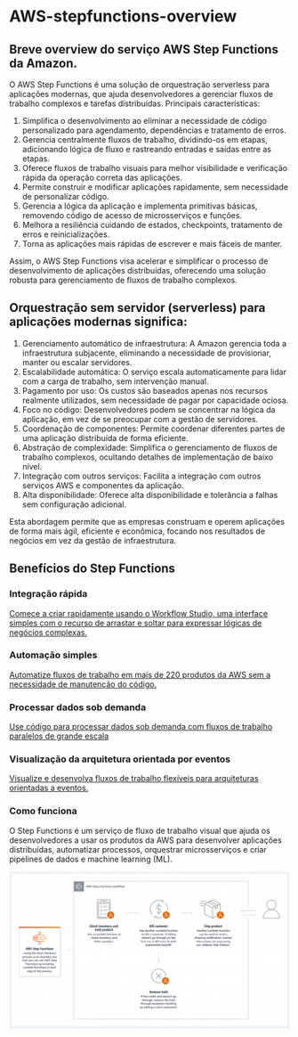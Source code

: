 # AWS-stepfunctions-overview
Breve overview do serviço AWS Step Functions da Amazon.
---
O AWS Step Functions é uma solução de orquestração serverless para aplicações modernas, que ajuda desenvolvedores a gerenciar fluxos de trabalho complexos e tarefas distribuídas. Principais características:

1. Simplifica o desenvolvimento ao eliminar a necessidade de código personalizado para agendamento, dependências e tratamento de erros.
2. Gerencia centralmente fluxos de trabalho, dividindo-os em etapas, adicionando lógica de fluxo e rastreando entradas e saídas entre as etapas.
3. Oferece fluxos de trabalho visuais para melhor visibilidade e verificação rápida da operação correta das aplicações.
4. Permite construir e modificar aplicações rapidamente, sem necessidade de personalizar código.
5. Gerencia a lógica da aplicação e implementa primitivas básicas, removendo código de acesso de microsserviços e funções.
6. Melhora a resiliência cuidando de estados, checkpoints, tratamento de erros e reinicializações.
7. Torna as aplicações mais rápidas de escrever e mais fáceis de manter.

Assim, o AWS Step Functions visa acelerar e simplificar o processo de desenvolvimento de aplicações distribuídas, oferecendo uma solução robusta para gerenciamento de fluxos de trabalho complexos.

Orquestração sem servidor (serverless) para aplicações modernas significa:
---
1. Gerenciamento automático de infraestrutura: A Amazon gerencia toda a infraestrutura subjacente, eliminando a necessidade de provisionar, manter ou escalar servidores.
2. Escalabilidade automática: O serviço escala automaticamente para lidar com a carga de trabalho, sem intervenção manual.
3. Pagamento por uso: Os custos são baseados apenas nos recursos realmente utilizados, sem necessidade de pagar por capacidade ociosa.
4. Foco no código: Desenvolvedores podem se concentrar na lógica da aplicação, em vez de se preocupar com a gestão de servidores.
5. Coordenação de componentes: Permite coordenar diferentes partes de uma aplicação distribuída de forma eficiente.
6. Abstração de complexidade: Simplifica o gerenciamento de fluxos de trabalho complexos, ocultando detalhes de implementação de baixo nível.
7. Integração com outros serviços: Facilita a integração com outros serviços AWS e componentes da aplicação.
8. Alta disponibilidade: Oferece alta disponibilidade e tolerância a falhas sem configuração adicional.

Esta abordagem permite que as empresas construam e operem aplicações de forma mais ágil, eficiente e econômica, focando nos resultados de negócios em vez da gestão de infraestrutura.

Benefícios do Step Functions
---
### Integração rápida

[Comece a criar rapidamente usando o Workflow Studio, uma interface simples com o recurso de arrastar e soltar para expressar lógicas de negócios complexas.](https://docs.aws.amazon.com/step-functions/latest/dg/tutorial-workflow-studio-using.html)

### Automação simples

[Automatize fluxos de trabalho em mais de 220 produtos da AWS sem a necessidade de manutenção do código.](https://docs.aws.amazon.com/step-functions/latest/dg/concepts-service-integrations.html)

### Processar dados sob demanda

[Use código para processar dados sob demanda com fluxos de trabalho paralelos de grande escala](https://docs.aws.amazon.com/step-functions/latest/dg/concepts-orchestrate-large-scale-parallel-workloads.html)

### Visualização da arquitetura orientada por eventos

[Visualize e desenvolva fluxos de trabalho flexíveis para arquiteturas orientadas a eventos.](https://aws.amazon.com/blogs/containers/run-event-driven-workflows-with-amazon-eks-and-aws-step-functions/)

### Como funciona
O Step Functions é um serviço de fluxo de trabalho visual que ajuda os desenvolvedores a usar os produtos da AWS para desenvolver aplicações distribuídas, automatizar processos, orquestrar microsserviços e criar pipelines de dados e machine learning (ML).

![[AWS Step Functions Workflow.png]](https://github.com/leoawen/AWS-stepfunctions-overview/blob/main/GitHub_assets/AWS%20Step%20Functions%20Workflow.png)






